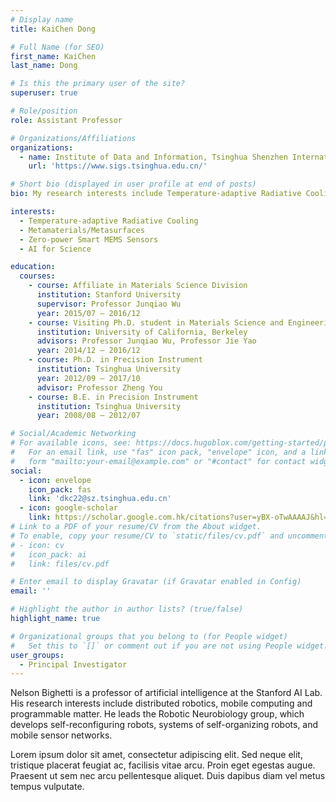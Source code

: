```yaml
---
# Display name
title: KaiChen Dong

# Full Name (for SEO)
first_name: KaiChen
last_name: Dong

# Is this the primary user of the site?
superuser: true

# Role/position
role: Assistant Professor 

# Organizations/Affiliations
organizations:
  - name: Institute of Data and Information, Tsinghua Shenzhen International Graduate School
    url: 'https://www.sigs.tsinghua.edu.cn/'

# Short bio (displayed in user profile at end of posts)
bio: My research interests include Temperature-adaptive Radiative Cooling, Moiré Photonics, Metamaterials/Metasurfaces, Zero-power Smart MEMS Sensors, and AI for Science.

interests:
  - Temperature-adaptive Radiative Cooling
  - Metamaterials/Metasurfaces
  - Zero-power Smart MEMS Sensors
  - AI for Science

education:
  courses:
    - course: Affiliate in Materials Science Division
      institution: Stanford University
      supervisor: Professor Junqiao Wu
      year: 2015/07 – 2016/12
    - course: Visiting Ph.D. student in Materials Science and Engineering
      institution: University of California, Berkeley
      advisors: Professor Junqiao Wu, Professor Jie Yao
      year: 2014/12 – 2016/12
    - course: Ph.D. in Precision Instrument
      institution: Tsinghua University
      year: 2012/09 – 2017/10
      advisor: Professor Zheng You
    - course: B.E. in Precision Instrument
      institution: Tsinghua University
      year: 2008/08 – 2012/07

# Social/Academic Networking
# For available icons, see: https://docs.hugoblox.com/getting-started/page-builder/#icons
#   For an email link, use "fas" icon pack, "envelope" icon, and a link in the
#   form "mailto:your-email@example.com" or "#contact" for contact widget.
social:
  - icon: envelope
    icon_pack: fas
    link: 'dkc22@sz.tsinghua.edu.cn'
  - icon: google-scholar
    link: https://scholar.google.com.hk/citations?user=yBX-oTwAAAAJ&hl=zh-CN&oi=ao
# Link to a PDF of your resume/CV from the About widget.
# To enable, copy your resume/CV to `static/files/cv.pdf` and uncomment the lines below.
# - icon: cv
#   icon_pack: ai
#   link: files/cv.pdf

# Enter email to display Gravatar (if Gravatar enabled in Config)
email: ''

# Highlight the author in author lists? (true/false)
highlight_name: true

# Organizational groups that you belong to (for People widget)
#   Set this to `[]` or comment out if you are not using People widget.
user_groups:
  - Principal Investigator
---
```


Nelson Bighetti is a professor of artificial intelligence at the Stanford AI Lab. His research interests include distributed robotics, mobile computing and programmable matter. He leads the Robotic Neurobiology group, which develops self-reconfiguring robots, systems of self-organizing robots, and mobile sensor networks.

Lorem ipsum dolor sit amet, consectetur adipiscing elit. Sed neque elit, tristique placerat feugiat ac, facilisis vitae arcu. Proin eget egestas augue. Praesent ut sem nec arcu pellentesque aliquet. Duis dapibus diam vel metus tempus vulputate.
